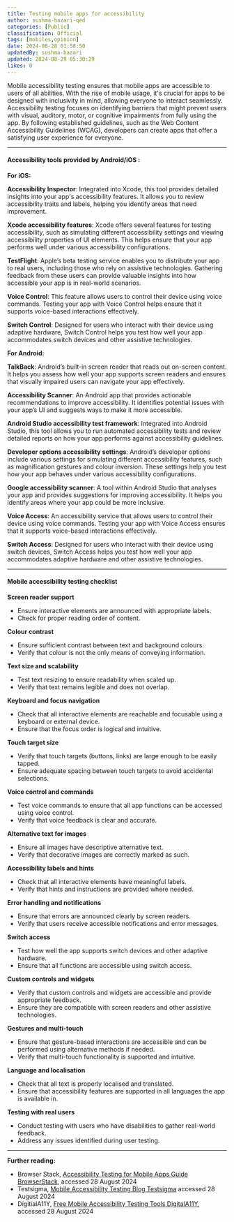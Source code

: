 ```yaml
---
title: Testing mobile apps for accessibility
author: sushma-hazari-qed
categories: [Public]
classification: Official
tags: [mobiles,opinion]
date: 2024-08-28 01:58:50 
updatedBy: sushma-hazari
updated: 2024-08-29 05:30:29 
likes: 0
---
```


Mobile accessibility testing ensures that mobile apps are accessible to users of all abilities. With the rise of mobile usage, it's crucial for apps to be designed with inclusivity in mind, allowing everyone to interact seamlessly. Accessibility testing focuses on identifying barriers that might prevent users with visual, auditory, motor, or cognitive impairments from fully using the app. By following established guidelines, such as the Web Content Accessibility Guidelines (WCAG), developers can create apps that offer a satisfying user experience for everyone.

***
#### **Accessibility tools provided by Android/iOS :**

**For iOS:**

**Accessibility Inspector**: Integrated into Xcode, this tool provides detailed insights into your app's accessibility features. It allows you to review accessibility traits and labels, helping you identify areas that need improvement.

**Xcode accessibility features**: Xcode offers several features for testing accessibility, such as simulating different accessibility settings and viewing accessibility properties of UI elements. This helps ensure that your app performs well under various accessibility configurations.

**TestFlight**: Apple’s beta testing service enables you to distribute your app to real users, including those who rely on assistive technologies. Gathering feedback from these users can provide valuable insights into how accessible your app is in real-world scenarios.

**Voice Control**: This feature allows users to control their device using voice commands. Testing your app with Voice Control helps ensure that it supports voice-based interactions effectively.

**Switch Control**: Designed for users who interact with their device using adaptive hardware, Switch Control helps you test how well your app accommodates switch devices and other assistive technologies.

**For Android:**

**TalkBack**: Android’s built-in screen reader that reads out on-screen content. It helps you assess how well your app supports screen readers and ensures that visually impaired users can navigate your app effectively.

**Accessibility Scanner**: An Android app that provides actionable recommendations to improve accessibility. It identifies potential issues with your app’s UI and suggests ways to make it more accessible.

**Android Studio accessibility test framework**: Integrated into Android Studio, this tool allows you to run automated accessibility tests and review detailed reports on how your app performs against accessibility guidelines.

**Developer options accessibility settings**: Android’s developer options include various settings for simulating different accessibility features, such as magnification gestures and colour inversion. These settings help you test how your app behaves under various accessibility configurations.

**Google accessibility scanner**: A tool within Android Studio that analyses your app and provides suggestions for improving accessibility. It helps you identify areas where your app could be more inclusive.

**Voice Access**: An accessibility service that allows users to control their device using voice commands. Testing your app with Voice Access ensures that it supports voice-based interactions effectively.

**Switch Access**: Designed for users who interact with their device using switch devices, Switch Access helps you test how well your app accommodates adaptive hardware and other assistive technologies.


***
#### **Mobile accessibility testing checklist**

**Screen reader support**
* Ensure interactive elements are announced with appropriate labels.
* Check for proper reading order of content.

**Colour contrast**
* Ensure sufficient contrast between text and background colours.
* Verify that colour is not the only means of conveying information.

**Text size and scalability**
* Test text resizing to ensure readability when scaled up.
* Verify that text remains legible and does not overlap.

**Keyboard and focus navigation**
* Check that all interactive elements are reachable and focusable using a keyboard or external device.
* Ensure that the focus order is logical and intuitive.

**Touch target size**
* Verify that touch targets (buttons, links) are large enough to be easily tapped.
* Ensure adequate spacing between touch targets to avoid accidental selections.

**Voice control and commands**
* Test voice commands to ensure that all app functions can be accessed using voice control.
* Verify that voice feedback is clear and accurate.

**Alternative text for images**
* Ensure all images have descriptive alternative text.
* Verify that decorative images are correctly marked as such.

**Accessibility labels and hints**
* Check that all interactive elements have meaningful labels.
* Verify that hints and instructions are provided where needed.

**Error handling and notifications**
* Ensure that errors are announced clearly by screen readers.
* Verify that users receive accessible notifications and error messages.

**Switch access**
* Test how well the app supports switch devices and other adaptive hardware.
* Ensure that all functions are accessible using switch access.

**Custom controls and widgets**
* Verify that custom controls and widgets are accessible and provide appropriate feedback.
* Ensure they are compatible with screen readers and other assistive technologies.

**Gestures and multi-touch**
* Ensure that gesture-based interactions are accessible and can be performed using alternative methods if needed.
* Verify that multi-touch functionality is supported and intuitive.

**Language and localisation**
* Check that all text is properly localised and translated.
* Ensure that accessibility features are supported in all languages the app is available in.

**Testing with real users**
* Conduct testing with users who have disabilities to gather real-world feedback.
* Address any issues identified during user testing.

***

**Further reading:**

* Browser Stack, [Accessibility Testing for Mobile Apps Guide BrowserStack](https://www.browserstack.com/guide/accessibility-testing-for-mobile-apps), accessed 28 August 2024
* Testsigma, [Mobile Accessibility Testing Blog Testsigma](https://testsigma.com/blog/mobile-accessibility-testing/) accessed 28 August 2024
* DigitialA11Y, [Free Mobile Accessibility Testing Tools DigitalA11Y](https://www.digitala11y.com/free-mobile-accessibility-testing-tools), accessed 28 August 2024